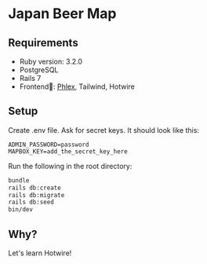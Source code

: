 # Japan Beer Map

## Requirements
* Ruby version: 3.2.0
* PostgreSQL
* Rails 7
* Frontend💅: [Phlex](https://www.phlex.fun/), Tailwind, Hotwire

## Setup
Create .env file. Ask for secret keys.
It should look like this:
```
ADMIN_PASSWORD=password
MAPBOX_KEY=add_the_secret_key_here
```

Run the following in the root directory:
```bash
bundle
rails db:create
rails db:migrate
rails db:seed
bin/dev
```

## Why?
Let's learn Hotwire!
